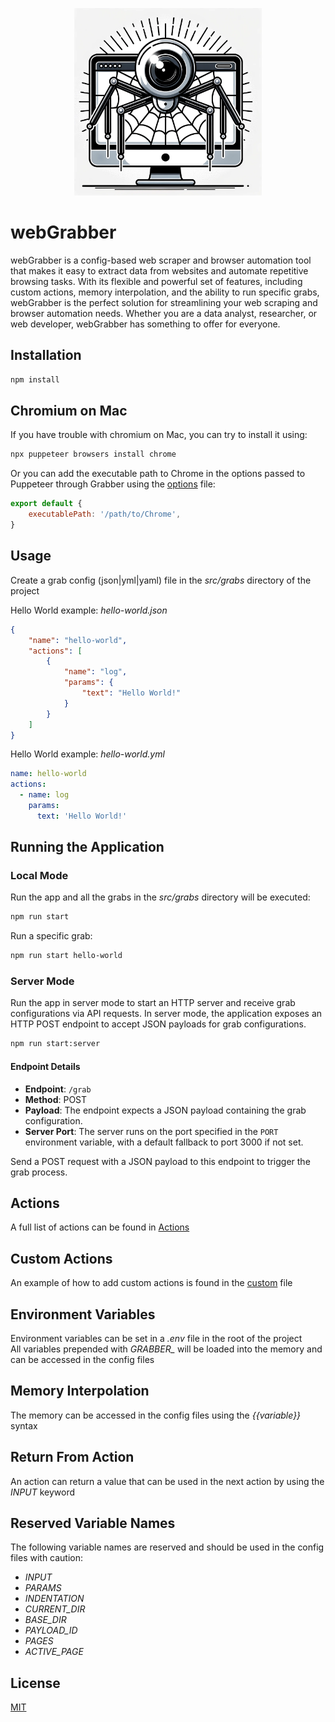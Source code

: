 <p align="center">
  <img src="assets/images/webGrabber.png" alt="webGrabber" width="300" height="300">
</p>

# webGrabber

webGrabber is a config-based web scraper and browser automation tool that makes it easy to extract data from websites and automate repetitive browsing tasks. With its flexible and powerful set of features, including custom actions, memory interpolation, and the ability to run specific grabs, webGrabber is the perfect solution for streamlining your web scraping and browser automation needs. Whether you are a data analyst, researcher, or web developer, webGrabber has something to offer for everyone.

## Installation

```bash
npm install
```

## Chromium on Mac

If you have trouble with chromium on Mac, you can try to install it using:

```bash
npx puppeteer browsers install chrome
```

Or you can add the executable path to Chrome in the options passed to Puppeteer through Grabber using the [options](src/config/options.js) file:

```js
export default {
	executablePath: '/path/to/Chrome',
}
```

## Usage

Create a grab config (json|yml|yaml) file in the _src/grabs_ directory of the project

Hello World example: _hello-world.json_

```json
{
	"name": "hello-world",
	"actions": [
		{
			"name": "log",
			"params": {
				"text": "Hello World!"
			}
		}
	]
}
```

Hello World example: _hello-world.yml_

```yml
name: hello-world
actions:
  - name: log
    params:
      text: 'Hello World!'
```

## Running the Application

### Local Mode

Run the app and all the grabs in the _src/grabs_ directory will be executed:

```bash
npm run start
```

Run a specific grab:

```bash
npm run start hello-world
```

### Server Mode

Run the app in server mode to start an HTTP server and receive grab configurations via API requests.
In server mode, the application exposes an HTTP POST endpoint to accept JSON payloads for grab configurations.

```bash
npm run start:server
```

#### Endpoint Details

- **Endpoint**: `/grab`
- **Method**: POST
- **Payload**: The endpoint expects a JSON payload containing the grab configuration.
- **Server Port**: The server runs on the port specified in the `PORT` environment variable, with a default fallback to port 3000 if not set.

Send a POST request with a JSON payload to this endpoint to trigger the grab process.

## Actions

A full list of actions can be found in [Actions](src/classes/actions/README.md)

## Custom Actions

An example of how to add custom actions is found in the [custom](src/config/custom.js) file

## Environment Variables

Environment variables can be set in a _.env_ file in the root of the project<br>
All variables prepended with _GRABBER\__ will be loaded into the memory and can be accessed in the config files

## Memory Interpolation

The memory can be accessed in the config files using the _{{variable}}_ syntax

## Return From Action

An action can return a value that can be used in the next action by using the _INPUT_ keyword

## Reserved Variable Names

The following variable names are reserved and should be used in the config files with caution:

- _INPUT_
- _PARAMS_
- _INDENTATION_
- _CURRENT_DIR_
- _BASE_DIR_
- _PAYLOAD_ID_
- _PAGES_
- _ACTIVE_PAGE_

## License

[MIT](https://choosealicense.com/licenses/mit/)
